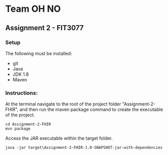 # Team OH NO
## Assignment 2 - FIT3077 


### Setup
The following must be installed:
* git
* Java
* JDK 1.8
* Maven

### Instructions:

At the terminal navigate to the root of the project folder "Assignment-2-FHIR",
 and then run the maven package command to create the executable of the project.
```
cd Assignment-2-FHIR
mvn package 
```

Access the JAR executable within the target folder.
```
java -jar target\Assignment-2-FHIR-1.0-SNAPSHOT-jar-with-dependencies
```
